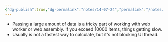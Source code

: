 ```yaml
---
{"dg-publish":true,"dg-permalink":"notes/14-07-24","permalink":"/notes/14-07-24/"}
---
```


 - Passing a large amount of data is a tricky part of working with web worker or web assembly. If you exceed 10000 items, things getting slow. 
 - Usually is not a fastest way to calculate, but it's not blocking UI thread. 
